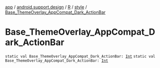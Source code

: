 [app](../../../index.md) / [android.support.design](../../index.md) / [R](../index.md) / [style](index.md) / [Base_ThemeOverlay_AppCompat_Dark_ActionBar](.)

# Base_ThemeOverlay_AppCompat_Dark_ActionBar

`static val Base_ThemeOverlay_AppCompat_Dark_ActionBar: `[`Int`](https://kotlinlang.org/api/latest/jvm/stdlib/kotlin/-int/index.html)
`static val Base_ThemeOverlay_AppCompat_Dark_ActionBar: `[`Int`](https://kotlinlang.org/api/latest/jvm/stdlib/kotlin/-int/index.html)